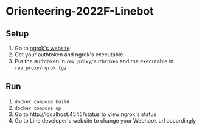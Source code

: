 # Orienteering-2022F-Linebot
 
## Setup

1. Go to [ngrok's website](https://ngrok.com)
2. Get your authtoken and ngrok's executable
3. Put the authtoken in `rev_proxy/authtoken` and the executable in `rev_proxy/ngrok.tgz`

## Run

1. `docker compose build`
2. `docker compose up`
3. Go to http://localhost:4545/status to view ngrok's status
4. Go to Line developer's website to change your Webhook url accordingly